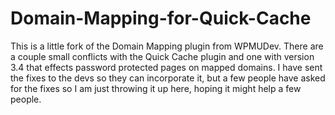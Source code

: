 Domain-Mapping-for-Quick-Cache
==============================

This is a little fork of the Domain Mapping plugin from WPMUDev. There are a couple small conflicts with the Quick Cache plugin and one with version 3.4 that effects password protected pages on mapped domains. I have sent the fixes to the devs so they can incorporate it, but a few people have asked for the fixes so I am just throwing it up here, hoping it might help a few people.